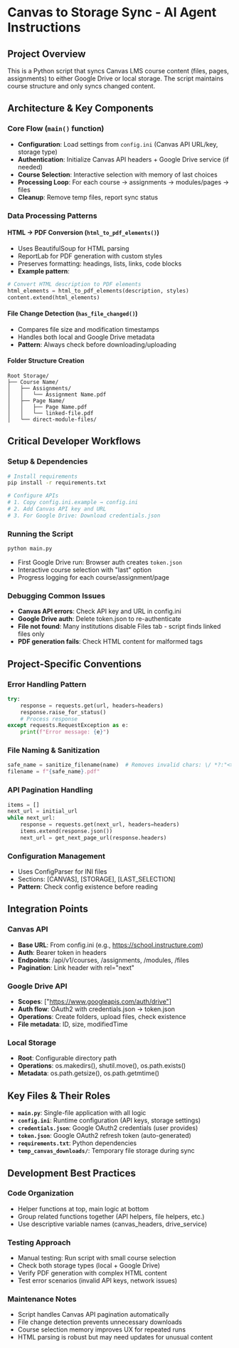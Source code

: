 # Canvas to Storage Sync - AI Agent Instructions

## Project Overview

This is a Python script that syncs Canvas LMS course content (files, pages, assignments) to either Google Drive or local storage. The script maintains course structure and only syncs changed content.

## Architecture & Key Components

### Core Flow (`main()` function)

- **Configuration**: Load settings from `config.ini` (Canvas API URL/key, storage type)
- **Authentication**: Initialize Canvas API headers + Google Drive service (if needed)
- **Course Selection**: Interactive selection with memory of last choices
- **Processing Loop**: For each course → assignments → modules/pages → files
- **Cleanup**: Remove temp files, report sync status

### Data Processing Patterns

#### HTML → PDF Conversion (`html_to_pdf_elements()`)

- Uses BeautifulSoup for HTML parsing
- ReportLab for PDF generation with custom styles
- Preserves formatting: headings, lists, links, code blocks
- **Example pattern**:

```python
# Convert HTML description to PDF elements
html_elements = html_to_pdf_elements(description, styles)
content.extend(html_elements)
```

#### File Change Detection (`has_file_changed()`)

- Compares file size and modification timestamps
- Handles both local and Google Drive metadata
- **Pattern**: Always check before downloading/uploading

#### Folder Structure Creation

```
Root Storage/
├── Course Name/
│   ├── Assignments/
│   │   └── Assignment Name.pdf
│   ├── Page Name/
│   │   ├── Page Name.pdf
│   │   └── linked-file.pdf
│   └── direct-module-files/
```

## Critical Developer Workflows

### Setup & Dependencies

```bash
# Install requirements
pip install -r requirements.txt

# Configure APIs
# 1. Copy config.ini.example → config.ini
# 2. Add Canvas API key and URL
# 3. For Google Drive: Download credentials.json
```

### Running the Script

```bash
python main.py
```

- First Google Drive run: Browser auth creates `token.json`
- Interactive course selection with "last" option
- Progress logging for each course/assignment/page

### Debugging Common Issues

- **Canvas API errors**: Check API key and URL in config.ini
- **Google Drive auth**: Delete token.json to re-authenticate
- **File not found**: Many institutions disable Files tab - script finds linked files only
- **PDF generation fails**: Check HTML content for malformed tags

## Project-Specific Conventions

### Error Handling Pattern

```python
try:
    response = requests.get(url, headers=headers)
    response.raise_for_status()
    # Process response
except requests.RequestException as e:
    print(f"Error message: {e}")
```

### File Naming & Sanitization

```python
safe_name = sanitize_filename(name)  # Removes invalid chars: \/ *?:"<>|
filename = f"{safe_name}.pdf"
```

### API Pagination Handling

```python
items = []
next_url = initial_url
while next_url:
    response = requests.get(next_url, headers=headers)
    items.extend(response.json())
    next_url = get_next_page_url(response.headers)
```

### Configuration Management

- Uses ConfigParser for INI files
- Sections: [CANVAS], [STORAGE], [LAST_SELECTION]
- **Pattern**: Check config existence before reading

## Integration Points

### Canvas API

- **Base URL**: From config.ini (e.g., https://school.instructure.com)
- **Auth**: Bearer token in headers
- **Endpoints**: /api/v1/courses, /assignments, /modules, /files
- **Pagination**: Link header with rel="next"

### Google Drive API

- **Scopes**: ["https://www.googleapis.com/auth/drive"]
- **Auth flow**: OAuth2 with credentials.json → token.json
- **Operations**: Create folders, upload files, check existence
- **File metadata**: ID, size, modifiedTime

### Local Storage

- **Root**: Configurable directory path
- **Operations**: os.makedirs(), shutil.move(), os.path.exists()
- **Metadata**: os.path.getsize(), os.path.getmtime()

## Key Files & Their Roles

- **`main.py`**: Single-file application with all logic
- **`config.ini`**: Runtime configuration (API keys, storage settings)
- **`credentials.json`**: Google OAuth2 credentials (user provides)
- **`token.json`**: Google OAuth2 refresh token (auto-generated)
- **`requirements.txt`**: Python dependencies
- **`temp_canvas_downloads/`**: Temporary file storage during sync

## Development Best Practices

### Code Organization

- Helper functions at top, main logic at bottom
- Group related functions together (API helpers, file helpers, etc.)
- Use descriptive variable names (canvas_headers, drive_service)

### Testing Approach

- Manual testing: Run script with small course selection
- Check both storage types (local + Google Drive)
- Verify PDF generation with complex HTML content
- Test error scenarios (invalid API keys, network issues)

### Maintenance Notes

- Script handles Canvas API pagination automatically
- File change detection prevents unnecessary downloads
- Course selection memory improves UX for repeated runs
- HTML parsing is robust but may need updates for unusual content
